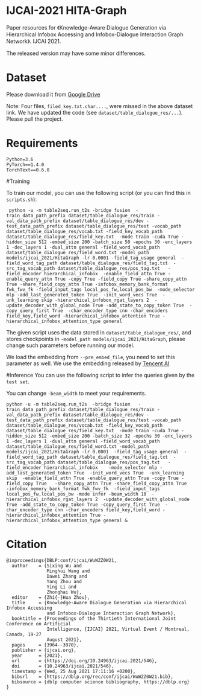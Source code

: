 # IJCAI-2021 HITA-Graph

Paper resources for 《Knowledge-Aware Dialogue Generation via Hierarchical Infobox Accessing and Infobox-Dialogue Interaction Graph Network》. IJCAI 2021.

The released version may have some minor differences. 

# Dataset

Please download it from [Google Drive](https://drive.google.com/file/d/1-sxVKXHd5y68kPJQSAyxESzN3lHuXezn/view?usp=sharing)

Note:  Four files, `filed_key.txt.char....`, were missed in the above dataset link. We have updated the code (see `dataset/table_dialogue_res/...`). Please pull the project.
# Requirements
```
Python=3.6
PyTorch==1.4.0
TorchText==0.6.0
```


#Training

To train our model, you can use the following script (or you can find this in `scripts.sh`):
```shell script
 python -u -m table2seq.run_t2s -bridge fusion  -train_data_path_prefix dataset/table_dialogue_res/train -val_data_path_prefix dataset/table_dialogue_res/dev -test_data_path_prefix dataset/table_dialogue_res/test -vocab_path dataset/table_dialogue_res/vocab.txt -field_key_vocab_path dataset/table_dialogue_res/field_key.txt  -mode train -cuda True -hidden_size 512 -embed_size 200 -batch_size 50 -epochs 30 -enc_layers 1 -dec_layers 1 -dual_attn general -field_word_vocab_path dataset/table_dialogue_res/field_word.txt -model_path models/ijcai_2021/HitaGraph -lr 0.0001 -field_tag_usage general  -field_word_tag_path dataset/table_dialogue_res/field_tag.txt  -src_tag_vocab_path dataset/table_dialogue_res/pos_tag.txt   -field_encoder hierarchical_infobox  -enable_field_attn True -enable_query_attn True -copy True -field_copy True -share_copy_attn True -share_field_copy_attn True -infobox_memory_bank_format fwk_fwv_fk -field_input_tags local_pos_fw,local_pos_bw  -mode_selector mlp -add_last_generated_token True  -init_word_vecs True  -unk_learning skip -hierarchical_infobox_rgat_layers 2  -update_decoder_with_global_node True -add_state_to_copy_token True  -copy_query_first True  -char_encoder_type cnn -char_encoders field_key,field_word -hierarchical_infobox_attention True -hierarchical_infobox_attention_type general
```
The given script uses the data stored in  `dataset/table_dialogue_res/`, and stores checkpoints in `-model_path models/ijcai_2021/HitaGraph`, please change such parameters before running our model.

We load the embedding from `--pre_embed_file`, you need to set this parameter as well.  We use the embedding released by [Tencent AI](https://ai.tencent.com/ailab/nlp/en/data/Tencent_AILab_ChineseEmbedding.tar.gz) 
 
#Inference 
You can use the following script to infer the queries given by the  `test set`.

You can change `-beam_width` to meet your requirements.

```shell script
python -u -m table2seq.run_t2s  -bridge fusion   -train_data_path_prefix dataset/table_dialogue_res/train -val_data_path_prefix dataset/table_dialogue_res/dev -test_data_path_prefix dataset/table_dialogue_res/test -vocab_path dataset/table_dialogue_res/vocab.txt -field_key_vocab_path dataset/table_dialogue_res/field_key.txt  -mode train -cuda True -hidden_size 512 -embed_size 200 -batch_size 32 -epochs 30 -enc_layers 1 -dec_layers 1 -dual_attn general -field_word_vocab_path dataset/table_dialogue_res/field_word.txt -model_path models/ijcai_2021/HitaGraph -lr 0.0001  -field_tag_usage general  -field_word_tag_path dataset/table_dialogue_res/field_tag.txt  -src_tag_vocab_path dataset/table_dialogue_res/pos_tag.txt   -field_encoder hierarchical_infobox    -mode_selector mlp -add_last_generated_token True  -init_word_vecs True  -unk_learning skip  -enable_field_attn True -enable_query_attn True -copy True -field_copy True   -share_copy_attn True -share_field_copy_attn True   -infobox_memory_bank_format fwk_fwv_fk  -field_input_tags local_pos_fw,local_pos_bw -mode infer -beam_width 10  -hierarchical_infobox_rgat_layers 2  -update_decoder_with_global_node True -add_state_to_copy_token True -copy_query_first True  -char_encoder_type cnn -char_encoders field_key,field_word -hierarchical_infobox_attention True -hierarchical_infobox_attention_type general &
```

# Citation
```
@inproceedings{DBLP:conf/ijcai/WuWZZ0W21,
  author    = {Sixing Wu and
               Minghui Wang and
               Dawei Zhang and
               Yang Zhou and
               Ying Li and
               Zhonghai Wu},
  editor    = {Zhi{-}Hua Zhou},
  title     = {Knowledge-Aware Dialogue Generation via Hierarchical Infobox Accessing
               and Infobox-Dialogue Interaction Graph Network},
  booktitle = {Proceedings of the Thirtieth International Joint Conference on Artificial
               Intelligence, {IJCAI} 2021, Virtual Event / Montreal, Canada, 19-27
               August 2021},
  pages     = {3964--3970},
  publisher = {ijcai.org},
  year      = {2021},
  url       = {https://doi.org/10.24963/ijcai.2021/546},
  doi       = {10.24963/ijcai.2021/546},
  timestamp = {Wed, 25 Aug 2021 17:11:16 +0200},
  biburl    = {https://dblp.org/rec/conf/ijcai/WuWZZ0W21.bib},
  bibsource = {dblp computer science bibliography, https://dblp.org}
}
```
